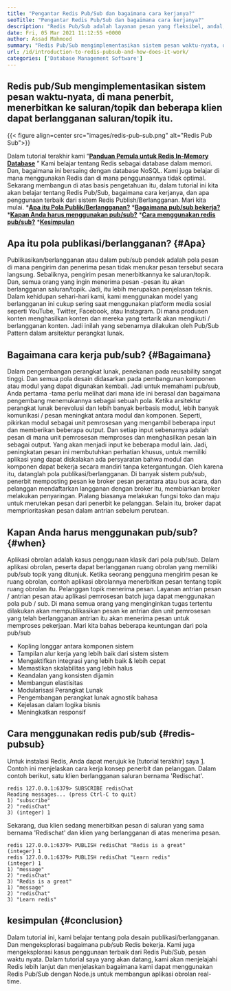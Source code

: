 ```yaml
---
title: "Pengantar Redis Pub/Sub dan bagaimana cara kerjanya?" 
seoTitle: "Pengantar Redis Pub/Sub dan bagaimana cara kerjanya?" 
description: "Redis Pub/Sub adalah layanan pesan yang fleksibel, andal, real-time untuk aplikasi independen untuk menerbitkan dan berlangganan acara asinkron." 
date: Fri, 05 Mar 2021 11:12:55 +0000
author: Assad Mahmood
summary: "Redis Pub/Sub mengimplementasikan sistem pesan waktu-nyata, di mana penerbit, menerbitkan ke saluran/topik dan beberapa klien dapat berlangganan saluran/topik itu." 
url: /id/introduction-to-redis-pubsub-and-how-does-it-work/
categories: ['Database Management Software']
---
```


## Redis pub/Sub mengimplementasikan sistem pesan waktu-nyata, di mana penerbit, menerbitkan ke saluran/topik dan beberapa klien dapat berlangganan saluran/topik itu.

{{< figure align=center src="images/redis-pub-sub.png" alt="Redis Pub Sub">}}

Dalam tutorial terakhir kami “**[Panduan Pemula untuk Redis In-Memory Database][1]** ” Kami belajar tentang Redis sebagai database dalam memori. Dan, bagaimana ini bersaing dengan database NoSQL. Kami juga belajar di mana menggunakan Redis dan di mana penggunaannya tidak optimal. Sekarang membangun di atas basis pengetahuan itu, dalam tutorial ini kita akan belajar tentang Redis Pub/Sub, bagaimana cara kerjanya, dan apa penggunaan terbaik dari sistem Redis Publish/Berlangganan. Mari kita mulai.
  ***[Apa itu Pola Publik/Berlangganan?][2]** 
  ***[Bagaimana pub/sub bekerja?][3]** 
  ***[Kapan Anda harus menggunakan pub/sub?][4]** 
  ***[Cara menggunakan redis pub/sub?][5]** 
  ***[Kesimpulan][6]** 

## Apa itu pola publikasi/berlangganan?   {#Apa}
Publikasikan/berlangganan atau dalam pub/sub pendek adalah pola pesan di mana pengirim dan penerima pesan tidak menukar pesan tersebut secara langsung. Sebaliknya, pengirim pesan menerbitkannya ke saluran/topik. Dan, semua orang yang ingin menerima pesan -pesan itu akan berlangganan saluran/topik. Jadi, itu lebih merupakan penjelasan teknis. Dalam kehidupan sehari-hari kami, kami menggunakan model yang berlangganan ini cukup sering saat menggunakan platform media sosial seperti YouTube, Twitter, Facebook, atau Instagram. Di mana produsen konten menghasilkan konten dan mereka yang tertarik akan mengikuti / berlangganan konten. Jadi inilah yang sebenarnya dilakukan oleh Pub/Sub Pattern dalam arsitektur perangkat lunak.

## Bagaimana cara kerja pub/sub?   {#Bagaimana}
Dalam pengembangan perangkat lunak, penekanan pada reusability sangat tinggi. Dan semua pola desain didasarkan pada pembangunan komponen atau modul yang dapat digunakan kembali. Jadi untuk memahami pub/sub, Anda pertama -tama perlu melihat dari mana ide ini berasal dan bagaimana pengembang menemukannya sebagai sebuah pola.
Ketika arsitektur perangkat lunak berevolusi dan lebih banyak berbasis modul, lebih banyak komunikasi / pesan meningkat antara modul dan komponen. Seperti, pikirkan modul sebagai unit pemrosesan yang mengambil beberapa input dan memberikan beberapa output. Dan setiap input sebenarnya adalah pesan di mana unit pemrosesan memproses dan menghasilkan pesan lain sebagai output. Yang akan menjadi input ke beberapa modul lain. Jadi, peningkatan pesan ini membutuhkan perhatian khusus, untuk memiliki aplikasi yang dapat diskalakan ada persyaratan bahwa modul dan komponen dapat bekerja secara mandiri tanpa ketergantungan. Oleh karena itu, datanglah pola publikasi/berlangganan.
Di banyak sistem pub/sub, penerbit memposting pesan ke broker pesan perantara atau bus acara, dan pelanggan mendaftarkan langganan dengan broker itu, membiarkan broker melakukan penyaringan. Pialang biasanya melakukan fungsi toko dan maju untuk merutekan pesan dari penerbit ke pelanggan. Selain itu, broker dapat memprioritaskan pesan dalam antrian sebelum perutean.

## **Kapan Anda harus menggunakan pub/sub?**    {#when}
Aplikasi obrolan adalah kasus penggunaan klasik dari pola pub/sub. Dalam aplikasi obrolan, peserta dapat berlangganan ruang obrolan yang memiliki pub/sub topik yang ditunjuk. Ketika seorang pengguna mengirim pesan ke ruang obrolan, contoh aplikasi obrolannya menerbitkan pesan tentang topik ruang obrolan itu. Pelanggan topik menerima pesan.
Layanan antrian pesan / antrian pesan atau aplikasi pemrosesan batch juga dapat menggunakan pola pub / sub. Di mana semua orang yang menginginkan tugas tertentu dilakukan akan mempublikasikan pesan ke antrian dan unit pemrosesan yang telah berlangganan antrian itu akan menerima pesan untuk memproses pekerjaan.
Mari kita bahas beberapa keuntungan dari pola pub/sub
  * Kopling longgar antara komponen sistem
  * Tampilan alur kerja yang lebih baik dari sistem sistem
  * Mengaktifkan integrasi yang lebih baik & lebih cepat
  * Memastikan skalabilitas yang lebih halus
  * Keandalan yang konsisten dijamin
  * Membangun elastisitas
  * Modularisasi Perangkat Lunak
  * Pengembangan perangkat lunak agnostik bahasa
  * Kejelasan dalam logika bisnis
  * Meningkatkan responsif

## Cara menggunakan redis pub/sub   {#redis-pubsub}
Untuk instalasi Redis, Anda dapat merujuk ke [tutorial terakhir] saya [1]. Contoh ini menjelaskan cara kerja konsep penerbit dan pelanggan. Dalam contoh berikut, satu klien berlangganan saluran bernama 'Redischat'.
```
redis 127.0.0.1:6379> SUBSCRIBE redisChat  
Reading messages... (press Ctrl-C to quit) 
1) "subscribe" 
2) "redisChat" 
3) (integer) 1 
```
Sekarang, dua klien sedang menerbitkan pesan di saluran yang sama bernama 'Redischat' dan klien yang berlangganan di atas menerima pesan.
```
redis 127.0.0.1:6379> PUBLISH redisChat "Redis is a great"  
(integer) 1  
redis 127.0.0.1:6379> PUBLISH redisChat "Learn redis"  
(integer) 1   
1) "message" 
2) "redisChat" 
3) "Redis is a great" 
1) "message" 
2) "redisChat" 
3) "Learn redis" 

```

## kesimpulan   {#conclusion}
Dalam tutorial ini, kami belajar tentang pola desain publikasi/berlangganan. Dan mengeksplorasi bagaimana pub/sub Redis bekerja. Kami juga mengeksplorasi kasus penggunaan terbaik dari Redis Pub/Sub, pesan waktu nyata. Dalam tutorial saya yang akan datang, kami akan menjelajahi Redis lebih lanjut dan menjelaskan bagaimana kami dapat menggunakan Redis Pub/Sub dengan Node.js untuk membangun aplikasi obrolan real-time.

  
[1]: https://blog.containerize.com/database-management-software/a-beginners-guide-to-redis-in-memory-database/
[2]: #what
[3]: #how
[4]: #when
[5]: #redis-pubsub
[6]: #conclusion
